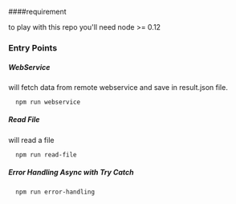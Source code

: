 ####requirement

to play with this repo you'll need node >= 0.12


### Entry Points

##### WebService

will fetch data from remote webservice and save in result.json file.

```
  npm run webservice
```
  
##### Read File

will read a file

```
  npm run read-file
```

##### Error Handling Async with Try Catch

```
  npm run error-handling
```

